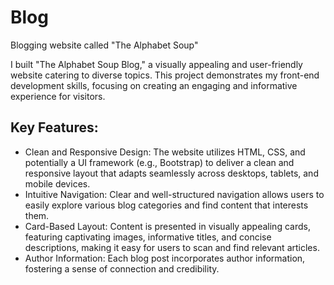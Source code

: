 # Blog
Blogging website called "The Alphabet Soup" 

I built "The Alphabet Soup Blog," a visually appealing and user-friendly website catering to diverse topics. This project demonstrates my front-end development skills, focusing on creating an engaging and informative experience for visitors.

## Key Features:

- Clean and Responsive Design: The website utilizes HTML, CSS, and potentially a UI framework (e.g., Bootstrap) to deliver a clean and responsive layout that adapts seamlessly across desktops, tablets, and mobile devices.
- Intuitive Navigation: Clear and well-structured navigation allows users to easily explore various blog categories and find content that interests them.
- Card-Based Layout: Content is presented in visually appealing cards, featuring captivating images, informative titles, and concise descriptions, making it easy for users to scan and find relevant articles.
- Author Information: Each blog post incorporates author information, fostering a sense of connection and credibility.
